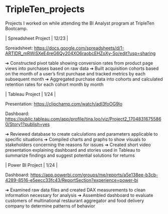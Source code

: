 # TripleTen_projects
Projects I worked on while attending the BI Analyst program at TripleTen Bootcamp.

| Spreadsheet Project | 12/23 |

Spreadsheet: https://docs.google.com/spreadsheets/d/1-ARTIDR_mRWiSXeE4reG6Qy204XO6raobcEHZoXy-So/edit?usp=sharing  

➔ Constructed pivot table showing conversion rates from product page views into purchases based on raw data
➔ Built acquisition cohorts based on the month of a user’s first purchase and tracked metrics by each
subsequent month
➔ Aggregated purchase data into cohorts and calculated retention rates for each cohort month by month


| Tableau Project | 1/24 |

Presentation: https://clipchamp.com/watch/adI3foOG9lo 

Dashboard: https://public.tableau.com/app/profile/tina.loo/viz/Project2_17048316755860/Story1?publish=yes 

➔ Reviewed database to create calculations and parameters applicable to specific situations
➔ Compiled charts and graphs to show visuals to stakeholders concerning the reasons for issues
➔ Created short video presentation explaining dashboard and stories used in Tableau to summarize findings
and suggest potential solutions for returns


| Power BI Project | 1/24 |

Dashboard: https://app.powerbi.com/groups/me/reports/a5e138ee-b3cb-4289-8516-e5eecc33fc43/ReportSection?experience=power-bi

➔ Examined raw data files and created DAX measurements to clean information necessary for analysis
➔ Assembled dashboard to evaluate customers of multinational restaurant aggregator and food delivery
company to determine patterns of behavior
